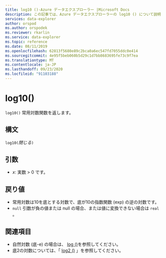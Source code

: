 ```yaml
---
title: log10 ()-Azure データエクスプローラー |Microsoft Docs
description: この記事では、Azure データエクスプローラーの log10 () について説明します。
services: data-explorer
author: orspod
ms.author: orspodek
ms.reviewer: rkarlin
ms.service: data-explorer
ms.topic: reference
ms.date: 08/11/2019
ms.openlocfilehash: 62813f5680e89c2bca0a6ec547fd7055ddc0e414
ms.sourcegitcommit: 4e95f5beb060b5d29c1d7bb8683695fe73c9f7ea
ms.translationtype: MT
ms.contentlocale: ja-JP
ms.lasthandoff: 09/23/2020
ms.locfileid: "91103188"
---
```

# <a name="log10"></a>log10()

`log10()` 常用対数関数を返します。  

## <a name="syntax"></a>構文

`log10(`*閉じる*`)`

## <a name="arguments"></a>引数

* *x*: 実数 > 0 です。

## <a name="returns"></a>戻り値

* 常用対数は10を底とする対数で、底が10の指数関数 (exp) の逆の対数です。
* `null` 引数が負の値または null の場合、または値に変換できない場合は `real` 。 

## <a name="see-also"></a>関連項目

* 自然対数 (底-e) の場合は、 [log ()](log-function.md)を参照してください。
* 底2の対数については、「 [log2 ()](log2-function.md) 」を参照してください。
